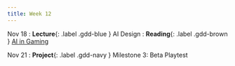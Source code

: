 ```yaml
---
title: Week 12
---
```


Nov 18
: **Lecture**{: .label .gdd-blue } AI Design
: **Reading**{: .label .gdd-brown } [AI in Gaming]

Nov 21
: **Project**{: .label .gdd-navy } Milestone 3: Beta Playtest

[AI in Gaming]: https://www.gamedesigning.org/gaming/ai-in-gaming/
[Accessibility]: https://docs.google.com/presentation/d/1ecQenoE-umGRnJ449N0eV-0TvyGdAoCR45lA2APBKUo/edit?usp=sharing

[Milestone 3: Beta Playtest]: ../pages/projects/project3/project3